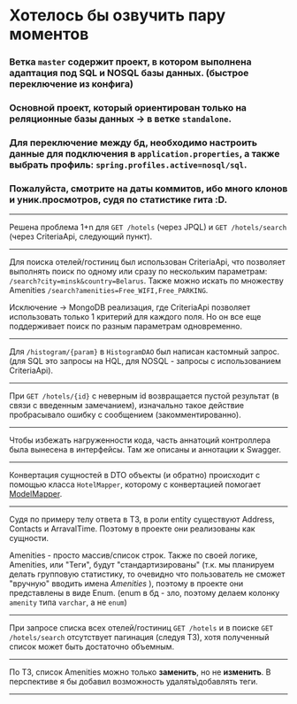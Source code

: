 
# Хотелось бы озвучить пару моментов

### Ветка `master` содержит проект, в котором выполнена адаптация под SQL и NOSQL базы данных. (быстрое переключение из конфига)
### Основной проект, который ориентирован только на реляционные базы данных -> в ветке `standalone`.

### Для переключение между бд, необходимо настроить данные для подключения в `application.properties`, а также выбрать профиль: `spring.profiles.active=nosql/sql`.

### Пожалуйста, смотрите на даты коммитов, ибо много клонов и уник.просмотров, судя по статистике гита :D.

---
Решена проблема 1+n для `GET /hotels` (через JPQL) и  `GET /hotels/search` (через CriteriaApi, следующий пункт).

---
Для поиска отелей/гостиниц был использован CriteriaApi, что позволяет выполнять поиск по одному или сразу по нескольким параметрам:  `/search?city=minsk&country=Belarus`. Также можно искать по множеству Amenities `/search?amenities=Free_WIFI,Free_PARKING`. 

Исключение -> MongoDB реализация, где CriteriaApi позволяет использовать только 1 критерий для каждого поля. Но он все еще поддерживает поиск по разным параметрам одновременно.

---
Для `/histogram/{param}` в `HistogramDAO` был написан кастомный запрос. (для SQL это запросы на HQL, для NOSQL - запросы с использованием CriteriaApi).

---
При `GET /hotels/{id}` с неверным id возвращается пустой результат (в связи с введенным замечанием), изначально такое действие пробрасывало ошибку с сообщением (закомментированно).

---
Чтобы избежать нагруженности кода, часть аннатоций контроллера была вынесена в интерфейсы. Там же описаны и аннотации к Swagger.


---
Конвертация сущностей в DTO объекты (и обратно) происходит с помощью класса `HotelMapper`, которому с конвертацией помогает [ModelMapper](https://modelmapper.org/).

---
Судя по примеру телу ответа в ТЗ, в роли entity существуют Address, Contacts и ArravalTime. Поэтому в проекте они реализованы как сущности.

Amenities - просто массив/список строк. Также по своей логике, Amenities, или "Теги", будут "стандартизированы" (т.к. мы планируем делать групповую статистику, то очевидно что пользователь не сможет "вручную" вводить имена *Amenities* ), поэтому в проекте они представлены в виде Enum. (enum в бд - зло, поэтому делаем колонку `amenity` типа `varchar`, а не `enum`)

---
При запросе списка всех отелей/гостиниц `GET /hotels` и в поиске `GET /hotels/search` отсутствует пагинация (следуя ТЗ), хотя полученный список может быть достаточно объемным.

---
По ТЗ, список Amenities можно только **заменить**, но не **изменить**. В перспективе я бы добавил возможность удалять\добавлять теги.

---

